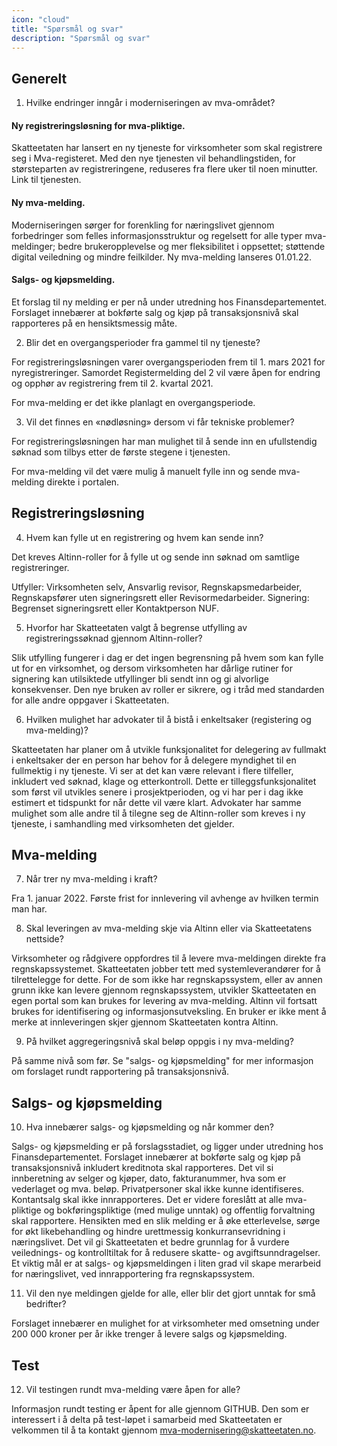 ```yaml
---
icon: "cloud"
title: "Spørsmål og svar"
description: "Spørsmål og svar"
---
```


## Generelt

1.	Hvilke endringer inngår i moderniseringen av mva-området? 

#### Ny registreringsløsning for mva-pliktige.
Skatteetaten har lansert en ny tjeneste for virksomheter som skal registrere seg i Mva-registeret. Med den nye tjenesten vil behandlingstiden, for størsteparten av registreringene, reduseres fra flere uker til noen minutter. Link til tjenesten.

#### Ny mva-melding.
Moderniseringen sørger for forenkling for næringslivet gjennom forbedringer som felles informasjonsstruktur og regelsett for alle typer mva-meldinger; bedre brukeropplevelse og mer fleksibilitet i oppsettet; støttende digital veiledning og mindre feilkilder. Ny mva-melding lanseres 01.01.22.

#### Salgs- og kjøpsmelding.
Et forslag til ny melding er per nå under utredning hos Finansdepartementet. Forslaget innebærer at bokførte salg og kjøp på transaksjonsnivå skal rapporteres på en hensiktsmessig måte.

2.	Blir det en overgangsperioder fra gammel til ny tjeneste?
  
For registreringsløsningen varer overgangsperioden frem til 1. mars 2021 for nyregistreringer. Samordet Registermelding del 2 vil være åpen for endring og opphør av registrering frem til 2. kvartal 2021. 

For mva-melding er det ikke planlagt en overgangsperiode.

3.	Vil det finnes en «nødløsning» dersom vi får tekniske problemer?
  
For registreringsløsningen har man mulighet til å sende inn en ufullstendig søknad som tilbys etter de første stegene i tjenesten. 

For mva-melding vil det være mulig å manuelt fylle inn og sende mva-melding direkte i portalen. 

## Registreringsløsning

4.	Hvem kan fylle ut en registrering og hvem kan sende inn? 
  
Det kreves Altinn-roller for å fylle ut og sende inn søknad om samtlige registreringer. 

Utfyller: Virksomheten selv, Ansvarlig revisor, Regnskapsmedarbeider, Regnskapsfører uten signeringsrett eller Revisormedarbeider.
Signering: Begrenset signeringsrett eller Kontaktperson NUF.

5.	Hvorfor har Skatteetaten valgt å begrense utfylling av registreringssøknad gjennom Altinn-roller?
  
Slik utfylling fungerer i dag er det ingen begrensning på hvem som kan fylle ut for en virksomhet, og dersom virksomheten har dårlige rutiner for signering kan utilsiktede utfyllinger bli sendt inn og gi alvorlige konsekvenser. Den nye bruken av roller er sikrere, og i tråd med standarden for alle andre oppgaver i Skatteetaten. 

6.	Hvilken mulighet har advokater til å bistå i enkeltsaker (registering og mva-melding)?
  
Skatteetaten har planer om å utvikle funksjonalitet for delegering av fullmakt i enkeltsaker der en person har behov for å delegere myndighet til en fullmektig i ny tjeneste. Vi ser at det kan være relevant i flere tilfeller, inkludert ved søknad, klage og etterkontroll. Dette er tilleggsfunksjonalitet som først vil utvikles senere i prosjektperioden, og vi har per i dag ikke estimert et tidspunkt for når dette vil være klart. 
Advokater har samme mulighet som alle andre til å tilegne seg de Altinn-roller som kreves i ny tjeneste, i samhandling med virksomheten det gjelder.  

## Mva-melding

7.	Når trer ny mva-melding i kraft?

Fra 1. januar 2022. Første frist for innlevering vil avhenge av hvilken termin man har. 

8.	Skal leveringen av mva-melding skje via Altinn eller via Skatteetatens nettside?

Virksomheter og rådgivere oppfordres til å levere mva-meldingen direkte fra regnskapssystemet. Skatteetaten jobber tett med systemleverandører for å tilrettelegge for dette. For de som ikke har regnskapssystem, eller av annen grunn ikke kan levere gjennom regnskapssystem, utvikler Skatteetaten en egen portal som kan brukes for levering av mva-melding. Altinn vil fortsatt brukes for identifisering og informasjonsutveksling. En bruker er ikke ment å merke at innleveringen skjer gjennom Skatteetaten kontra Altinn.

9.	På hvilket aggregeringsnivå skal beløp oppgis i ny mva-melding? 

På samme nivå som før. Se "salgs- og kjøpsmelding" for mer informasjon om forslaget rundt rapportering på transaksjonsnivå. 

## Salgs- og kjøpsmelding

10.	Hva innebærer salgs- og kjøpsmelding og når kommer den?

Salgs- og kjøpsmelding er på forslagsstadiet, og ligger under utredning hos Finansdepartementet. Forslaget innebærer at bokførte salg og kjøp på transaksjonsnivå inkludert kreditnota skal rapporteres. Det vil si innberetning av selger og kjøper, dato, fakturanummer, hva som er vederlaget og mva. beløp. Privatpersoner skal ikke kunne identifiseres. Kontantsalg skal ikke innrapporteres. Det er videre foreslått at alle mva-pliktige og bokføringspliktige (med mulige unntak) og offentlig forvaltning skal rapportere. 
Hensikten med en slik melding er å øke etterlevelse, sørge for økt likebehandling og hindre urettmessig konkurransevridning i næringslivet. Det vil gi Skatteetaten et bedre grunnlag for å vurdere veilednings- og kontrolltiltak for å redusere skatte- og avgiftsunndragelser. Et viktig mål er at salgs- og kjøpsmeldingen i liten grad vil skape merarbeid for næringslivet, ved innrapportering fra regnskapssystem.

11.	Vil den nye meldingen gjelde for alle, eller blir det gjort unntak for små bedrifter? 

Forslaget innebærer en mulighet for at virksomheter med omsetning under 200 000 kroner per år ikke trenger å levere salgs og kjøpsmelding.

## Test

12.	Vil testingen rundt mva-melding være åpen for alle?

Informasjon rundt testing er åpent for alle gjennom GITHUB. 
Den som er interessert i å delta på test-løpet i samarbeid med Skatteetaten er velkommen til å ta kontakt gjennom mva-modernisering@skatteetaten.no.
